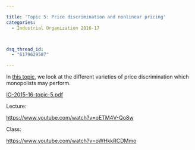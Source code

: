 ```yaml
---

title: 'Topic 5: Price discrimination and nonlinear pricing'
categories:
  - Industrial Organization 2016-17



dsq_thread_id:
  - "6179629507"

---
```

In <a href="http://www.tholden.org/wp-content/uploads/2016/03/IO-2015-16-topic-5.pdf">this topic</a>, we look at the different varieties of price discrimination which monopolists may perform.

<div class="PDFcontainer">
<div class="PDFelement"><object data="http://www.tholden.org/wp-content/uploads/2016/03/IO-2015-16-topic-5.pdf" type="application/pdf" width="100%" height="100%"><a href="http://www.tholden.org/wp-content/uploads/2016/03/IO-2015-16-topic-5.pdf">IO-2015-16-topic-5.pdf</a></object></div>
</div>

Lecture:

https://www.youtube.com/watch?v=oETM4V-Qo8w

Class:

https://www.youtube.com/watch?v=oWHkkRCDMmo